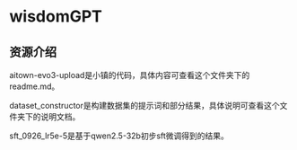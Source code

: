 # wisdomGPT

## 资源介绍

aitown-evo3-upload是小镇的代码，具体内容可查看这个文件夹下的readme.md。

dataset_constructor是构建数据集的提示词和部分结果，具体说明可查看这个文件夹下的说明文档。

sft_0926_lr5e-5是基于qwen2.5-32b初步sft微调得到的结果。